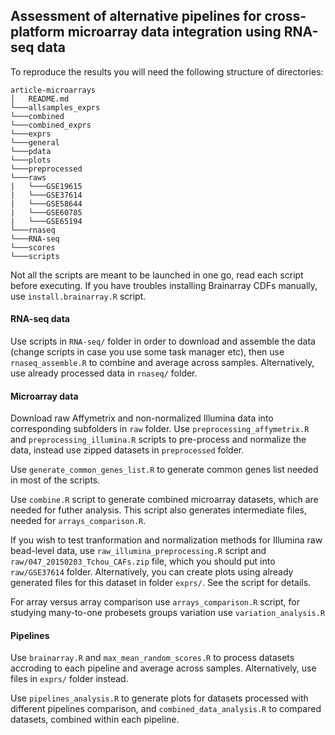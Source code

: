 ## Assessment of alternative pipelines for cross-platform microarray data integration using RNA-seq data

To reproduce the results you will need the following structure of directories:

```
article-microarrays
│   README.md
└───allsamples_exprs
└───combined
└───combined_exprs
└───exprs
└───general
└───pdata
└───plots
└───preprocessed
└───raws
|   └───GSE19615
|   └───GSE37614
|   └───GSE58644
|   └───GSE60785
|   └───GSE65194
└───rnaseq
└───RNA-seq
└───scores
└───scripts
```

Not all the scripts are meant to be launched in one go, read each script before executing. If you have troubles installing Brainarray CDFs manually, use `install.brainarray.R` script.

#### RNA-seq data

Use scripts in `RNA-seq/` folder in order to download and assemble the data (change scripts in case you use some task manager etc), then use `rnaseq_assemble.R` to combine and average across samples. Alternatively, use already processed data in  `rnaseq/` folder.

#### Microarray data

Download raw Affymetrix and non-normalized Illumina data into corresponding subfolders in `raw` folder. Use `preprocessing_affymetrix.R` and `preprocessing_illumina.R` scripts to pre-process and normalize the data, instead use zipped datasets in `preprocessed` folder.

Use `generate_common_genes_list.R` to generate common genes list needed in most of the scripts.

Use `combine.R` script to generate combined microarray datasets, which are needed for futher analysis. This script also generates intermediate files, needed for `arrays_comparison.R`.

If you wish to test tranformation and normalization methods for Illumina raw bead-level data, use `raw_illumina_preprocessing.R` script and `raw/047_20150203_Tchou_CAFs.zip` file, which you should put into `raw/GSE37614` folder. Alternatively, you can create plots using already generated files for this dataset in folder `exprs/`. See the script for details.

For array versus array comparison use `arrays_comparison.R` script, for studying many-to-one probesets groups variation use `variation_analysis.R`

#### Pipelines

Use `brainarray.R` and  `max_mean_random_scores.R` to process datasets accroding to each pipeline and average across samples. Alternatively, use files in `exprs/` folder instead.

Use `pipelines_analysis.R` to generate plots for datasets processed with different pipelines comparison, and `combined_data_analysis.R` to compared datasets, combined within each pipeline.

